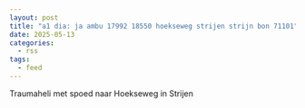 ```yaml
---
layout: post
title: "a1 dia: ja ambu 17992 18550 hoekseweg strijen strijn bon 71101"
date: 2025-05-13
categories: 
  - rss
tags: 
  - feed
---
```


Traumaheli met spoed naar Hoekseweg in Strijen
